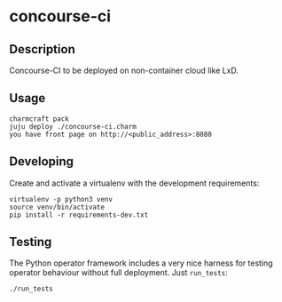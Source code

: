# concourse-ci

## Description

Concourse-CI to be deployed on non-container cloud like LxD.

## Usage

    charmcraft pack
    juju deploy ./concourse-ci.charm
    you have front page on http://<public_address>:8080


## Developing

Create and activate a virtualenv with the development requirements:

    virtualenv -p python3 venv
    source venv/bin/activate
    pip install -r requirements-dev.txt

## Testing

The Python operator framework includes a very nice harness for testing
operator behaviour without full deployment. Just `run_tests`:

    ./run_tests
